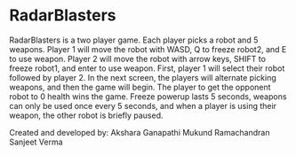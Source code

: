 # RadarBlasters

RadarBlasters is a two player game. Each player picks a robot and 5 weapons. Player 1 will move the robot with
WASD, Q to freeze robot2, and E to use weapon. Player 2 will move the robot with arrow keys, SHIFT to freeze
robot1, and enter to use weapon. First, player 1 will select their robot followed by player 2. In the next screen, the
players will alternate picking weapons, and then the game will begin. The player to get the opponent robot to 0
health wins the game. Freeze powerup lasts 5 seconds, weapons can only be used once every 5 seconds, and
when a player is using their weapon, the other robot is briefly paused.

Created and developed by:
Akshara Ganapathi
Mukund Ramachandran
Sanjeet Verma
